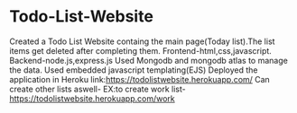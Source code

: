 # Todo-List-Website
Created a Todo List Website containg the main page(Today list).The list items get deleted after completing them.
Frontend-html,css,javascript.
Backend-node.js,express.js
Used Mongodb and mongodb atlas to manage the data.
Used embedded javascript templating(EJS)
Deployed the application in Heroku
link:https://todolistwebsite.herokuapp.com/
Can create other lists aswell-
EX:to create work list-https://todolistwebsite.herokuapp.com/work
